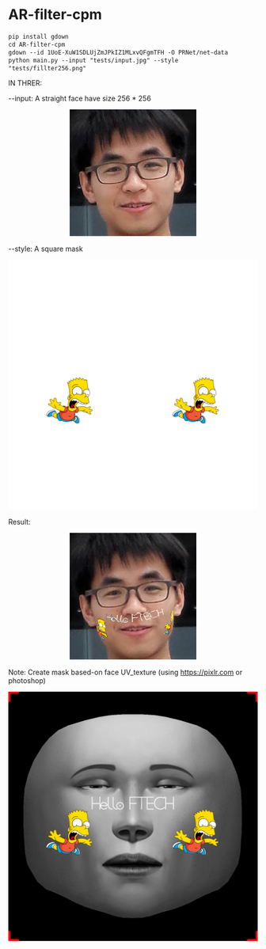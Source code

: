 # AR-filter-cpm

```
pip install gdown
cd AR-filter-cpm
gdown --id 1UoE-XuW1SDLUjZmJPkIZ1MLxvQFgmTFH -O PRNet/net-data
python main.py --input "tests/input.jpg" --style "tests/fillter256.png"
```
IN THRER:

--input: A straight face have size 256 * 256
<p align="center">
    <img src="tests/input.jpg">
</p>

--style: A square mask

<p align="center">
    <img src="tests/fillter256.png">
</p>
Result:
<p align="center">
    <img src="result.png">
</p>

Note: Create mask based-on face UV_texture (using https://pixlr.com or photoshop)

<p align="center">
    <img src="tests/faceFeminine.jpg">
</p>
